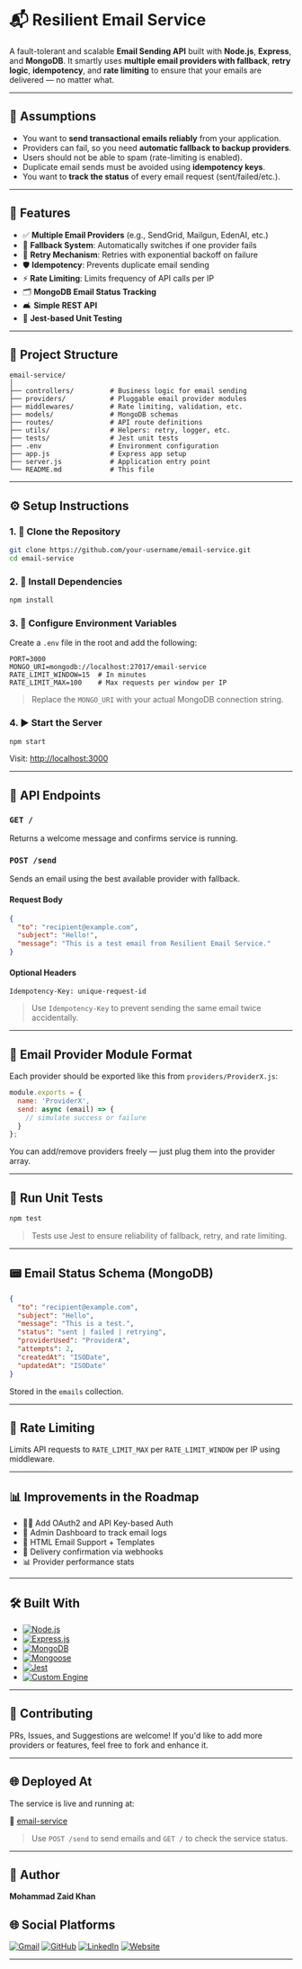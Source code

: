 # 📬 Resilient Email Service

A fault-tolerant and scalable **Email Sending API** built with **Node.js**, **Express**, and **MongoDB**. It smartly uses **multiple email providers with fallback**, **retry logic**, **idempotency**, and **rate limiting** to ensure that your emails are delivered — no matter what.

---

## 🧐 Assumptions

* You want to **send transactional emails reliably** from your application.
* Providers can fail, so you need **automatic fallback to backup providers**.
* Users should not be able to spam (rate-limiting is enabled).
* Duplicate email sends must be avoided using **idempotency keys**.
* You want to **track the status** of every email request (sent/failed/etc.).

---

## 🚀 Features

* ✅ **Multiple Email Providers** (e.g., SendGrid, Mailgun, EdenAI, etc.)
* 🔁 **Fallback System**: Automatically switches if one provider fails
* 🔂 **Retry Mechanism**: Retries with exponential backoff on failure
* 🛡️ **Idempotency**: Prevents duplicate email sending
* ⚡ **Rate Limiting**: Limits frequency of API calls per IP
* 🗂️ **MongoDB Email Status Tracking**
* 🛋️ **Simple REST API**
* 🧪 **Jest-based Unit Testing**

---

## 📁 Project Structure

```
email-service/
│
├── controllers/         # Business logic for email sending
├── providers/           # Pluggable email provider modules
├── middlewares/         # Rate limiting, validation, etc.
├── models/              # MongoDB schemas
├── routes/              # API route definitions
├── utils/               # Helpers: retry, logger, etc.
├── tests/               # Jest unit tests
├── .env                 # Environment configuration
├── app.js               # Express app setup
├── server.js            # Application entry point
└── README.md            # This file
```

---

## ⚙️ Setup Instructions

### 1. 📅 Clone the Repository

```bash
git clone https://github.com/your-username/email-service.git
cd email-service
```

### 2. 📆 Install Dependencies

```bash
npm install
```

### 3. 🥪 Configure Environment Variables

Create a `.env` file in the root and add the following:

```env
PORT=3000
MONGO_URI=mongodb://localhost:27017/email-service
RATE_LIMIT_WINDOW=15  # In minutes
RATE_LIMIT_MAX=100    # Max requests per window per IP
```

> Replace the `MONGO_URI` with your actual MongoDB connection string.

### 4. ▶️ Start the Server

```bash
npm start
```

Visit: [http://localhost:3000](http://localhost:3000)

---

## 📨 API Endpoints

### `GET /`

Returns a welcome message and confirms service is running.

### `POST /send`

Sends an email using the best available provider with fallback.

#### Request Body

```json
{
  "to": "recipient@example.com",
  "subject": "Hello!",
  "message": "This is a test email from Resilient Email Service."
}
```

#### Optional Headers

```http
Idempotency-Key: unique-request-id
```

> Use `Idempotency-Key` to prevent sending the same email twice accidentally.

---

## 🧐 Email Provider Module Format

Each provider should be exported like this from `providers/ProviderX.js`:

```js
module.exports = {
  name: 'ProviderX',
  send: async (email) => {
    // simulate success or failure
  }
};
```

You can add/remove providers freely — just plug them into the provider array.

---

## 🧪 Run Unit Tests

```bash
npm test
```

> Tests use Jest to ensure reliability of fallback, retry, and rate limiting.

---

## 📟 Email Status Schema (MongoDB)

```json
{
  "to": "recipient@example.com",
  "subject": "Hello",
  "message": "This is a test.",
  "status": "sent | failed | retrying",
  "providerUsed": "ProviderA",
  "attempts": 2,
  "createdAt": "ISODate",
  "updatedAt": "ISODate"
}
```

Stored in the `emails` collection.

---

## 🧱 Rate Limiting

Limits API requests to `RATE_LIMIT_MAX` per `RATE_LIMIT_WINDOW` per IP using middleware.

---

## 📊 Improvements in the Roadmap

* 🧑‍💻 Add OAuth2 and API Key-based Auth
* 🎨 Admin Dashboard to track email logs
* 📩 HTML Email Support + Templates
* 🔁 Delivery confirmation via webhooks
* 📊 Provider performance stats

---

## 🛠 Built With

* [![Node.js](https://img.shields.io/badge/Node.js-339933?style=for-the-badge&logo=nodedotjs&logoColor=white)](https://nodejs.org/)
* [![Express.js](https://img.shields.io/badge/Express.js-000000?style=for-the-badge&logo=express&logoColor=white)](https://expressjs.com/)
* [![MongoDB](https://img.shields.io/badge/MongoDB-47A248?style=for-the-badge&logo=mongodb&logoColor=white)](https://www.mongodb.com/)
* [![Mongoose](https://img.shields.io/badge/Mongoose-880000?style=for-the-badge&logo=mongoose&logoColor=white)](https://mongoosejs.com/)
* [![Jest](https://img.shields.io/badge/Jest-C21325?style=for-the-badge&logo=jest&logoColor=white)](https://jestjs.io/)
* [![Custom Engine](https://img.shields.io/badge/Fallback+Retry%20Engine-Custom-blue?style=for-the-badge)](#)


---

## 🙌 Contributing

PRs, Issues, and Suggestions are welcome!
If you'd like to add more providers or features, feel free to fork and enhance it.

---

## 🌐 Deployed At

The service is live and running at:

🔗 [email-service](https://email-service-u6uq.onrender.com/)

> Use `POST /send` to send emails and `GET /` to check the service status.


---

## 👤 Author

**Mohammad Zaid Khan**
## 🌐 Social Platforms

[![Gmail](https://img.shields.io/badge/Gmail-D14836?style=for-the-badge&logo=gmail&logoColor=white)](mailto:zk286187@gmail.com)
[![GitHub](https://img.shields.io/badge/GitHub-181717?style=for-the-badge&logo=github&logoColor=white)](https://github.com/64bitAtomic)
[![LinkedIn](https://img.shields.io/badge/LinkedIn-0077B5?style=for-the-badge&logo=linkedin&logoColor=white)](https://www.linkedin.com/in/mohammad-zaid-khan-020199260/)
[![Website](https://img.shields.io/badge/Website-000000?style=for-the-badge&logo=About.me&logoColor=white)](https://innospark.netlify.app/)


---
